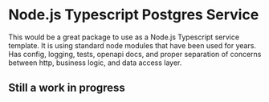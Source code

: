 # Node.js Typescript Postgres Service

This would be a great package to use as a Node.js Typescript service template. It is using standard node modules that have been used for years. Has config, logging, tests, openapi docs, and proper separation of concerns between http, business logic, and data access layer.

## Still a work in progress